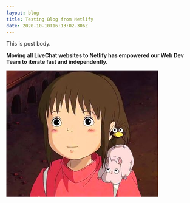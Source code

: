 ```yaml
---
layout: blog
title: Testing Blog from Netlify
date: 2020-10-10T16:13:02.306Z
---
```

This is post body.

**Moving all LiveChat websites to Netlify has empowered our Web Dev Team to iterate fast and independently.**

![little_girl](/images/uploads/chihiro.jpg "Little_Girl")